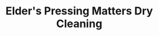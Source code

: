 ---
title: "Elder's Pressing Matters Dry Cleaning"
url: /coraopolis/elders-pressing-matters-dry-cleaning/
shop: Wäscherei
---